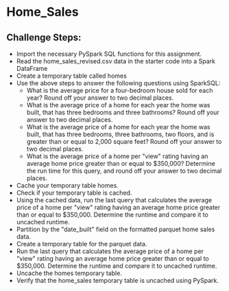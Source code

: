 # Home_Sales

## Challenge Steps:

* Import the necessary PySpark SQL functions for this assignment.
* Read the home_sales_revised.csv data in the starter code into a Spark DataFrame
* Create a temporary table called homes
* Use the above steps to answer the following questions using SparkSQL:
  * What is the average price for a four-bedroom house sold for each year? Round off your answer to two decimal places.
  * What is the average price of a home for each year the home was built, that has three bedrooms and three bathrooms? Round off your answer to two decimal places.
  * What is the average price of a home for each year the home was built, that has three bedrooms, three bathrooms, two floors, and is greater than or equal to 2,000 square feet? Round off your answer to two decimal places.
  * What is the average price of a home per "view" rating having an average home price greater than or equal to $350,000? Determine the run time for this query, and round off your answer to two decimal places.
* Cache your temporary table homes.
* Check if your temporary table is cached.
* Using the cached data, run the last query that calculates the average price of a home per "view" rating having an average home price greater than or equal to $350,000. Determine the runtime and compare it to uncached runtime.
* Partition by the "date_built" field on the formatted parquet home sales data.
* Create a temporary table for the parquet data.
* Run the last query that calculates the average price of a home per "view" rating having an average home price greater than or equal to $350,000. Determine the runtime and compare it to uncached runtime.
* Uncache the homes temporary table.
* Verify that the home_sales temporary table is uncached using PySpark.
